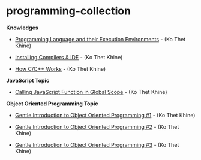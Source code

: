 # programming-collection
**Knowledges** 

 - [Programming Language and their Execution Environments](https://github.com/LunaM00n/programming-collection/blob/master/knowledge1.md) - (Ko Thet Khine)

 - [Installing Compilers & IDE](https://github.com/LunaM00n/programming-collection/blob/master/knowledge2.md) - (Ko Thet Khine)


 - [How C/C++ Works](https://github.com/LunaM00n/programming-collection/blob/master/knowledge3.md) - (Ko Thet Khine)



**JavaScript Topic**
 - [Calling JavaScript Function in Global Scope](https://github.com/LunaM00n/programming-collection/blob/master/JS1.md) - (Ko Thet Khine)


**Object Oriented Programming Topic**

 - [Gentle Introduction to Object Oriented Programming #1](https://github.com/LunaM00n/programming-collection/blob/master/gioop1.md) - (Ko Thet Khine)

 - [Gentle Introduction to Object Oriented Programming #2](https://github.com/LunaM00n/programming-collection/blob/master/gioop2.md) - (Ko Thet Khine)

 - [Gentle Introduction to Object Oriented Programming #3](https://github.com/LunaM00n/programming-collection/blob/master/gioop3.md) - (Ko Thet Khine)
